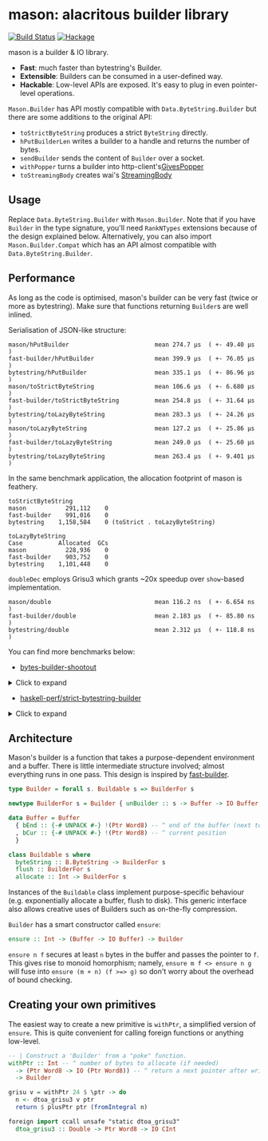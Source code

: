 mason: alacritous builder library
====

[![Build Status](https://travis-ci.com/fumieval/mason.svg?branch=master)](https://travis-ci.com/fumieval/mason)
[![Hackage](https://img.shields.io/hackage/v/mason)](https://hackage.haskell.org/package/mason)

mason is a builder & IO library.

* __Fast__: much faster than bytestring's Builder.
* __Extensible__: Builders can be consumed in a user-defined way.
* __Hackable__: Low-level APIs are exposed. It's easy to plug in even pointer-level operations.

`Mason.Builder` has API mostly compatible with `Data.ByteString.Builder` but there are some additions to the original API:

* `toStrictByteString` produces a strict `ByteString` directly.
* `hPutBuilderLen` writes a builder to a handle and returns the number of bytes.
* `sendBuilder` sends the content of `Builder` over a socket.
* `withPopper` turns a builder into http-client's[GivesPopper](http://hackage.haskell.org/package/http-client-0.7.2.1/docs/Network-HTTP-Client.html#t:GivesPopper)
* `toStreamingBody` creates wai's [StreamingBody](http://hackage.haskell.org/package/wai-3.2.2.1/docs/Network-Wai.html#t:StreamingBody)

Usage
----

Replace `Data.ByteString.Builder` with `Mason.Builder`. Note that if you have `Builder` in the type signature, you'll need `RankNTypes` extensions because of the design explained below. Alternatively, you can also import `Mason.Builder.Compat` which has an API almost compatible with `Data.ByteString.Builder`.

Performance
----

As long as the code is optimised, mason's builder can be very fast (twice or more as bytestring). Make sure that functions returning `Builder`s are well inlined.

Serialisation of JSON-like structure:

```
mason/hPutBuilder                        mean 274.7 μs  ( +- 49.40 μs  )
fast-builder/hPutBuilder                 mean 399.9 μs  ( +- 76.05 μs  )
bytestring/hPutBuilder                   mean 335.1 μs  ( +- 86.96 μs  )
mason/toStrictByteString                 mean 106.6 μs  ( +- 6.680 μs  )
fast-builder/toStrictByteString          mean 254.8 μs  ( +- 31.64 μs  )
bytestring/toLazyByteString              mean 283.3 μs  ( +- 24.26 μs  )
mason/toLazyByteString                   mean 127.2 μs  ( +- 25.86 μs  )
fast-builder/toLazyByteString            mean 249.0 μs  ( +- 25.60 μs  )
bytestring/toLazyByteString              mean 263.4 μs  ( +- 9.401 μs  )
```

In the same benchmark application, the allocation footprint of mason is feathery.

```
toStrictByteString
mason           291,112    0
fast-builder    991,016    0
bytestring    1,158,584    0 (toStrict . toLazyByteString)

toLazyByteString
Case          Allocated  GCs
mason           228,936    0
fast-builder    903,752    0
bytestring    1,101,448    0
```

`doubleDec` employs Grisu3 which grants ~20x speedup over `show`-based implementation.

```
mason/double                             mean 116.2 ns  ( +- 6.654 ns  )
fast-builder/double                      mean 2.183 μs  ( +- 85.80 ns  )
bytestring/double                        mean 2.312 μs  ( +- 118.8 ns  )
```

You can find more benchmarks below:

* [bytes-builder-shootout](https://github.com/andrewthad/bytes-builder-shootout)

<details>
<summary>Click to expand</summary>
treeToHex-2000/small-bytearray-builder   mean 44.01 μs  ( +- 1.620 μs  )
treeToHex-2000/fast-builder              mean 34.40 μs  ( +- 390.1 ns  )
treeToHex-2000/bytestring                mean 58.76 μs  ( +- 3.843 μs  )
treeToHex-2000/mason                     mean 41.08 μs  ( +- 180.8 ns  )
treeToHex-9000/small-bytearray-builder   mean 191.8 μs  ( +- 1.835 μs  )
treeToHex-9000/bytestring                mean 284.8 μs  ( +- 1.156 μs  )
treeToHex-9000/mason                     mean 181.2 μs  ( +- 386.3 ns  )
short-text-tree-1000/small-bytearray-builder mean 26.54 μs  ( +- 34.08 ns  )
short-text-tree-1000/fast-builder        mean 37.51 μs  ( +- 99.85 ns  )
short-text-tree-1000/bytestring          mean 37.95 μs  ( +- 167.5 ns  )
short-text-tree-1000/mason               mean 26.87 μs  ( +- 312.4 ns  )
byte-tree-2000/small-bytearray-builder   mean 30.53 μs  ( +- 51.53 ns  )
byte-tree-2000/fast-builder              mean 26.91 μs  ( +- 592.2 ns  )
byte-tree-2000/bytestring                mean 54.40 μs  ( +- 1.743 μs  )
byte-tree-2000/mason                     mean 34.34 μs  ( +- 193.5 ns  )
</details>

* [haskell-perf/strict-bytestring-builder](https://github.com/haskell-perf/strict-bytestring-builders)

<details>
<summary>Click to expand</summary>
averagedAppends-1/byteStringStrictBuilder mean 116.3 ns  ( +- 6.479 ns  )
averagedAppends-1/byteStringTreeBuilder  mean 181.7 ns  ( +- 20.88 ns  )
averagedAppends-1/fastBuilder            mean 181.5 ns  ( +- 7.219 ns  )
averagedAppends-1/bufferBuilder          mean 728.5 ns  ( +- 9.114 ns  )
averagedAppends-1/byteString             mean 358.7 ns  ( +- 4.663 ns  )
averagedAppends-1/blazeBuilder           mean 356.0 ns  ( +- 7.604 ns  )
averagedAppends-1/binary                 mean 635.0 ns  ( +- 7.936 ns  )
averagedAppends-1/cereal                 mean 638.6 ns  ( +- 12.40 ns  )
averagedAppends-1/mason                  mean 155.2 ns  ( +- 2.000 ns  )
averagedAppends-100/byteStringStrictBuilder mean 7.290 μs  ( +- 99.74 ns  )
averagedAppends-100/byteStringTreeBuilder mean 13.40 μs  ( +- 283.4 ns  )
averagedAppends-100/fastBuilder          mean 13.07 μs  ( +- 418.2 ns  )
averagedAppends-100/bufferBuilder        mean 19.57 μs  ( +- 5.644 μs  )
averagedAppends-100/byteString           mean 17.31 μs  ( +- 1.609 μs  )
averagedAppends-100/blazeBuilder         mean 19.15 μs  ( +- 6.533 μs  )
averagedAppends-100/binary               mean 48.26 μs  ( +- 727.1 ns  )
averagedAppends-100/cereal               mean 51.57 μs  ( +- 21.81 μs  )
averagedAppends-100/mason                mean 12.07 μs  ( +- 233.8 ns  )
averagedAppends-10000/byteStringStrictBuilder mean 1.038 ms  ( +- 18.63 μs  )
averagedAppends-10000/byteStringTreeBuilder mean 1.989 ms  ( +- 70.63 μs  )
averagedAppends-10000/fastBuilder        mean 1.611 ms  ( +- 42.24 μs  )
averagedAppends-10000/bufferBuilder      mean 1.895 ms  ( +- 25.09 μs  )
averagedAppends-10000/byteString         mean 2.248 ms  ( +- 40.99 μs  )
averagedAppends-10000/blazeBuilder       mean 2.394 ms  ( +- 1.016 ms  )
averagedAppends-10000/binary             mean 6.503 ms  ( +- 157.6 μs  )
averagedAppends-10000/cereal             mean 6.458 ms  ( +- 221.6 μs  )
averagedAppends-10000/mason              mean 1.738 ms  ( +- 25.89 μs  )
regularConcat-100/byteStringStrictBuilder mean 1.606 μs  ( +- 32.93 ns  )
regularConcat-100/byteStringTreeBuilder  mean 2.000 μs  ( +- 43.73 ns  )
regularConcat-100/fastBuilder            mean 1.364 μs  ( +- 37.95 ns  )
regularConcat-100/bufferBuilder          mean 2.204 μs  ( +- 48.40 ns  )
regularConcat-100/byteString             mean 1.253 μs  ( +- 25.68 ns  )
regularConcat-100/blazeBuilder           mean 1.317 μs  ( +- 24.05 ns  )
regularConcat-100/binary                 mean 2.845 μs  ( +- 62.24 ns  )
regularConcat-100/cereal                 mean 3.021 μs  ( +- 48.53 ns  )
regularConcat-100/mason                  mean 1.405 μs  ( +- 35.11 ns  )
regularConcat-10000/byteStringStrictBuilder mean 321.3 μs  ( +- 11.13 μs  )
regularConcat-10000/byteStringTreeBuilder mean 349.1 μs  ( +- 4.359 μs  )
regularConcat-10000/fastBuilder          mean 121.0 μs  ( +- 1.755 μs  )
regularConcat-10000/bufferBuilder        mean 156.1 μs  ( +- 2.050 μs  )
regularConcat-10000/byteString           mean 106.6 μs  ( +- 1.355 μs  )
regularConcat-10000/blazeBuilder         mean 110.8 μs  ( +- 1.397 μs  )
regularConcat-10000/binary               mean 308.1 μs  ( +- 5.346 μs  )
regularConcat-10000/cereal               mean 352.0 μs  ( +- 6.142 μs  )
regularConcat-10000/mason                mean 130.2 μs  ( +- 10.39 μs  )
</details>

Architecture
----

Mason's builder is a function that takes a purpose-dependent environment and a buffer. There is little intermediate structure involved; almost everything runs in one pass. This design is inspired by [fast-builder](http://hackage.haskell.org/package/fast-builder).

```haskell
type Builder = forall s. Buildable s => BuilderFor s

newtype BuilderFor s = Builder { unBuilder :: s -> Buffer -> IO Buffer }

data Buffer = Buffer
  { bEnd :: {-# UNPACK #-} !(Ptr Word8) -- ^ end of the buffer (next to the last byte)
  , bCur :: {-# UNPACK #-} !(Ptr Word8) -- ^ current position
  }

class Buildable s where
  byteString :: B.ByteString -> BuilderFor s
  flush :: BuilderFor s
  allocate :: Int -> BuilderFor s
```

Instances of the `Buildable` class implement purpose-specific behaviour (e.g. exponentially allocate a buffer, flush to disk). This generic interface also allows creative uses of Builders such as on-the-fly compression.

`Builder` has a smart constructor called `ensure`:

```haskell
ensure :: Int -> (Buffer -> IO Buffer) -> Builder
```

`ensure n f` secures at least `n` bytes in the buffer and passes the pointer to `f`. This gives rise to monoid homorphism; namely, `ensure m f <> ensure n g` will fuse into `ensure (m + n) (f >=> g)` so don't worry about the overhead of bound checking.

Creating your own primitives
----

The easiest way to create a new primitive is `withPtr`, a simplified version of `ensure`. This is quite convenient for calling foreign functions or anything low-level.

```haskell
-- | Construct a 'Builder' from a "poke" function.
withPtr :: Int -- ^ number of bytes to allocate (if needed)
  -> (Ptr Word8 -> IO (Ptr Word8)) -- ^ return a next pointer after writing
  -> Builder

grisu v = withPtr 24 $ \ptr -> do
  n <- dtoa_grisu3 v ptr
  return $ plusPtr ptr (fromIntegral n)

foreign import ccall unsafe "static dtoa_grisu3"
  dtoa_grisu3 :: Double -> Ptr Word8 -> IO CInt
```
